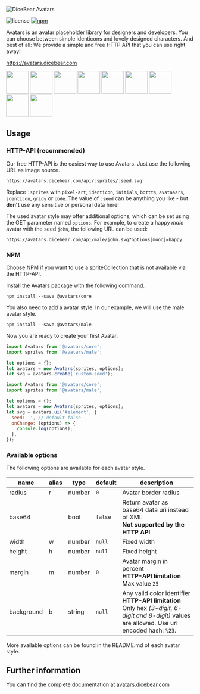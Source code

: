![DiceBear Avatars](https://raw.githubusercontent.com/DiceBear/avatars/master/packages/@avatars/core/banner.svg?sanitize=true)

![license](https://img.shields.io/npm/l/@avatars/core.svg?style=flat-square)
[![npm](https://img.shields.io/npm/v/@avatars/core.svg?style=flat-square)](https://www.npmjs.com/package/@avatars/core)

Avatars is an avatar placeholder library for designers and developers. You can choose between simple identicons and lovely designed characters.
And best of all: We provide a simple and free HTTP API that you can use right away!

https://avatars.dicebear.com

<p>
    <img src="https://avatars.dicebear.com/api/male/John%20Doe.svg" width="60" />
    <img src="https://avatars.dicebear.com/api/female/John%20Doe.svg" width="60" />
    <img src="https://avatars.dicebear.com/api/identicon/John%20Doe.svg" width="60" />
    <img src="https://avatars.dicebear.com/api/initials/John%20Doe.svg" width="60" />
    <img src="https://avatars.dicebear.com/api/bottts/John%20Doe.svg" width="60" />
    <img src="https://avatars.dicebear.com/api/avataaars/John%20Doe.svg" width="60" />
    <img src="https://avatars.dicebear.com/api/jdenticon/John%20Doe.svg" width="60" />
    <img src="https://avatars.dicebear.com/api/gridy/John%20Doe.svg" width="60" />
    <img src="https://avatars.dicebear.com/api/code/John%20Doe.svg" width="60" />
</p>

## Usage

### HTTP-API (recommended)

Our free HTTP-API is the easiest way to use Avatars. Just use the following URL as image source.

    https://avatars.dicebear.com/api/:sprites/:seed.svg

Replace `:sprites` with `pixel-art`, `identicon`, `initials`, `bottts`, `avataaars`, `jdenticon`, `gridy` or `code`. The value of `:seed` can be anything you
like - but **don't** use any sensitive or personal data here!

The used avatar style may offer additional options, which can be set using the GET parameter named `options`.
For example, to create a happy _male_ avatar with the seed `john`, the following URL can be used:

    https://avatars.dicebear.com/api/male/john.svg?options[mood]=happy

### NPM

Choose NPM if you want to use a spriteCollection that is not available via the HTTP-API.

Install the Avatars package with the following command.

    npm install --save @avatars/core

You also need to add a avatar style. In our example, we will use the male avatar style.

    npm install --save @avatars/male

Now you are ready to create your first Avatar.

```js
import Avatars from '@avatars/core';
import sprites from '@avatars/male';

let options = {};
let avatars = new Avatars(sprites, options);
let svg = avatars.create('custom-seed');
```

```js
import Avatars from '@avatars/core';
import sprites from '@avatars/male';

let options = {};
let avatars = new Avatars(sprites, options);
let svg = avatars.ui('#element', {
  seed: '', // default false
  onChange: (options) => {
    console.log(options);
  },
});
```

### Available options

The following options are available for each avatar style.

| name       | alias | type   | default | description                                                                                                                                       |
| ---------- | ----- | ------ | ------- | ------------------------------------------------------------------------------------------------------------------------------------------------- |
| radius     | r     | number | `0`     | Avatar border radius                                                                                                                              |
| base64     |       | bool   | `false` | Return avatar as base64 data uri instead of XML <br> **Not supported by the HTTP API**                                                            |
| width      | w     | number | `null`  | Fixed width                                                                                                                                       |
| height     | h     | number | `null`  | Fixed height                                                                                                                                      |
| margin     | m     | number | `0`     | Avatar margin in percent<br> **HTTP-API limitation** Max value `25`                                                                               |
| background | b     | string | `null`  | Any valid color identifier<br> **HTTP-API limitation** Only hex _(3-digit, 6-digit and 8-digit)_ values are allowed. Use url encoded hash: `%23`. |

More available options can be found in the README.md of each avatar style.

## Further information

You can find the complete documentation at [avatars.dicebear.com](https://avatars.dicebear.com)
